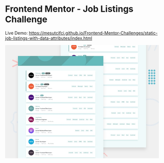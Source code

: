 # Frontend Mentor - Job Listings Challenge

Live Demo: https://mesutcifci.github.io/Frontend-Mentor-Challenges/static-job-listings-with-data-attributes/index.html

![Design preview for the Job Listings coding challenge](./design/desktop-preview.jpg)

